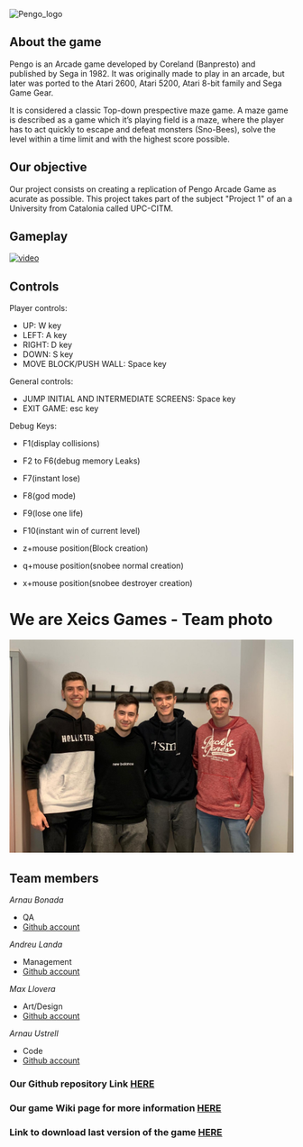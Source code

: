 ![Pengo_logo](https://images.launchbox-app.com/fd8e179b-c3bb-4a87-922a-de5617c7cd5f.png)


## About the game
Pengo is an Arcade game developed by Coreland (Banpresto) and published 
by Sega in 1982. It was originally made to play in an arcade, but later 
was ported to the Atari 2600, Atari 5200, Atari 8-bit family and Sega Game Gear.

It is considered a classic Top-down prespective maze game. A maze game is described 
as a game which it’s playing field is a maze, where the player has to act quickly 
to escape and defeat monsters (Sno-Bees), solve the level within a time limit and 
with the highest score possible.

## Our objective
Our project consists on creating a replication of Pengo Arcade Game as acurate as possible. This project takes part of the subject "Project 1" of an a University from Catalonia called UPC-CITM.

## Gameplay
[![video](https://img.youtube.com/vi/0MlxHxWbrJE/0.jpg)](https://www.youtube.com/watch?v=0MlxHxWbrJE)


## Controls
Player controls:
- UP: W key
- LEFT: A key
- RIGHT: D key
- DOWN: S key
- MOVE BLOCK/PUSH WALL: Space key

General controls:
- JUMP INITIAL AND INTERMEDIATE SCREENS: Space key
- EXIT GAME: esc key

Debug Keys:
- F1(display collisions)
- F2 to F6(debug memory Leaks)
- F7(instant lose)
- F8(god mode)
- F9(lose one life)
- F10(instant win of current level)

- z+mouse position(Block creation)
- q+mouse position(snobee normal creation)
- x+mouse position(snobee destroyer creation)

# We are Xeics Games - Team photo

![](teamphoto.jpeg)

## Team members

_Arnau Bonada_
* QA
* [Github account](https://github.com/arnaubonada)

_Andreu Landa_
* Management
* [Github account](https://github.com/Landama01)

_Max Llovera_
* Art/Design
* [Github account](https://github.com/MaxLlovera)

_Arnau Ustrell_
* Code
* [Github account](https://github.com/ArnauUstrell)


### Our Github repository Link [HERE](https://github.com/arnaubonada/Xeics_repositori)
### Our game Wiki page for more information [HERE](https://github.com/arnaubonada/Xeics_repositori/wiki)
### Link to download last version of the game [HERE]()
